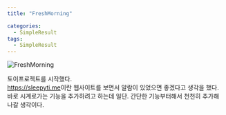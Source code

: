 ```yaml
---
title: "FreshMorning"

categories:
  - SimpleResult
tags:
  - SimpleResult
---  
```


![FreshMorning](https://user-images.githubusercontent.com/68246962/159991004-90ae3a90-48a7-48ab-81a9-7a7a87d51b3c.gif)

토이프로젝트를 시작했다.  
<https://sleepyti.me>이란 웹사이트를 보면서 알람이 있었으면 좋겠다고 생각을 했다.  
바로 시계로가는 기능을 추가하려고 하는데 일단. 간단한 기능부터해서 천천히 추가해 나갈 생각이다. 